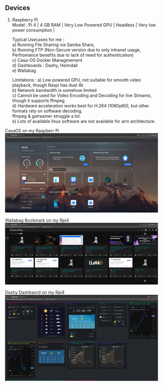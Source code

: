 ## Devices
1) Raspberry Pi <Br>
   Model : Pi 4 | 4 GB RAM | Very Low Powered GPU | Headless | Very low power consumption | <Br>
   
   Typical Usecases for me : <Br>
   a) Running File Sharing via Samba Share,<Br>
   b) Running FTP (Non-Secure version due to only intranet usage, Perfromance benefits due to lack of need for authentication)<Br>
   c) Casa-OS Docker Managmement<Br>
   d) Dashboards : Dashy, Heimdall<Br>
   e) Wallabag<Br>
   
   Limitations :
   a) Low powered GPU, not suitable for smooth video playback, though Raspi has dual 4k<Br>
   b) Network bandwidth is somehow limited<Br>
   c) Cannot be used for Video Encoding and Decoding for live Streams, though it supports ffmpeg<Br>
   d) Hardware acceleration works best for H.264 (1080p60), but other formats rely on software decoding.<Br>
      ffmpeg & gstreamer struggle a lot.<Br>
   e) Lots of available linux software are not available for arm architecture.<Br>

CasaOS on my Raspberr Pi <Br>
 ![code-tab](/images/Casaos-Rpi4.png)

Wallabag Bookmark on my Rpi4 <Br>
 ![code-tab](/images/Wallabag-rpi4.png)
 
Dashy Dashbaord on my Rpi4 <Br>
 ![code-tab](/images/Dashy-Rpi4.png)


